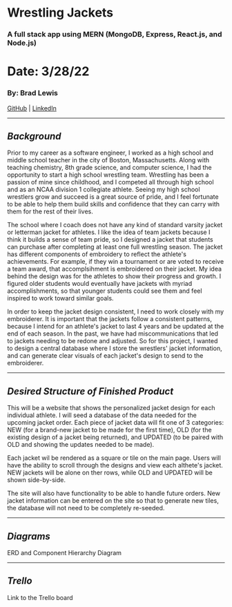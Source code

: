 # Wrestling Jackets

### A full stack app using MERN (MongoDB, Express, React.js, and Node.js)

# Date: 3/28/22

### By: Brad Lewis

[GitHub](https://github.com/BLewis739) | [LinkedIn](https://www.linkedin.com/in/brad-lewis-8b110a100/)

---

## **_Background_**

Prior to my career as a software engineer, I worked as a high school and middle school teacher in the city of Boston, Massachusetts. Along with teaching chemistry, 8th grade science, and computer science, I had the opportunity to start a high school wrestling team. Wrestling has been a passion of mine since childhood, and I competed all through high school and as an NCAA division 1 collegiate athlete. Seeing my high school wrestlers grow and succeed is a great source of pride, and I feel fortunate to be able to help them build skills and confidence that they can carry with them for the rest of their lives.

The school where I coach does not have any kind of standard varsity jacket or letterman jacket for athletes. I like the idea of team jackets because I think it builds a sense of team pride, so I designed a jacket that students can purchase after completing at least one full wrestling season. The jacket has different components of embroidery to reflect the athlete's achievements. For example, if they win a tournament or are voted to receive a team award, that accomplsihment is embroidered on their jacket. My idea behind the design was for the athletes to show their progress and growth. I figured older students would eventually have jackets with myriad accomplishments, so that younger students could see them and feel inspired to work toward similar goals.

In order to keep the jacket design consistent, I need to work closely with my embroiderer. It is important that the jackets follow a consistent patterns, because I intend for an athlete's jacket to last 4 years and be updated at the end of each season. In the past, we have had miscommunications that led to jackets needing to be redone and adjusted. So for this project, I wanted to design a central database where I store the wrestlers' jacket information, and can generate clear visuals of each jacket's design to send to the embroiderer.

---

## **_Desired Structure of Finished Product_**

This will be a website that shows the personalized jacket design for each individual athlete. I will seed a database of the data needed for the upcoming jacket order. Each piece of jacket data will fit one of 3 categories: NEW (for a brand-new jacket to be made for the first time), OLD (for the existing design of a jacket being returned), and UPDATED (to be paired with OLD and showing the updates needed to be made).

Each jacket wil be rendered as a square or tile on the main page. Users will have the ability to scroll through the designs and view each althete's jacket. NEW jackets will be alone on ther rows, while OLD and UPDATED will be shown side-by-side.

The site will also have functionality to be able to handle future orders. New jacket information can be entered on the site so that to generate new tiles, the database will not need to be completely re-seeded.

---

## **_Diagrams_**

ERD and Component Hierarchy Diagram

---

## **_Trello_**

Link to the Trello board
